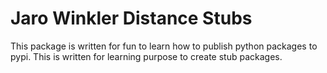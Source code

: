 Jaro Winkler Distance Stubs
=====================

This package is written for fun to learn how to publish python packages to pypi.
This is written for learning purpose to create stub packages.